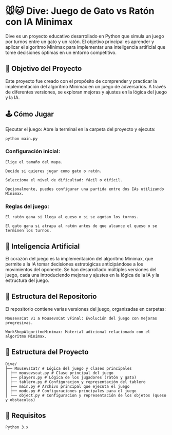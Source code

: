 # 🐭🐱 Dive: Juego de Gato vs Ratón con IA Minimax

Dive es un proyecto educativo desarrollado en Python que simula un juego por turnos entre un gato y un ratón. El objetivo principal es aprender y aplicar el algoritmo Minimax para implementar una inteligencia artificial que tome decisiones óptimas en un entorno competitivo.
## 🎯 Objetivo del Proyecto

Este proyecto fue creado con el propósito de comprender y practicar la implementación del algoritmo Minimax en un juego de adversarios. A través de diferentes versiones, se exploran mejoras y ajustes en la lógica del juego y la IA.
## 🕹️ Cómo Jugar

Ejecutar el juego:
Abre la terminal en la carpeta del proyecto y ejecuta:

    python main.py

### Configuración inicial:

    Elige el tamaño del mapa.

    Decide si quieres jugar como gato o ratón.

    Selecciona el nivel de dificultad: fácil o difícil.

    Opcionalmente, puedes configurar una partida entre dos IAs utilizando Minimax.

### Reglas del juego:

    El ratón gana si llega al queso o si se agotan los turnos.

    El gato gana si atrapa al ratón antes de que alcance el queso o se terminen los turnos.

## 🧠 Inteligencia Artificial

El corazón del juego es la implementación del algoritmo Minimax, que permite a la IA tomar decisiones estratégicas anticipándose a los movimientos del oponente. Se han desarrollado múltiples versiones del juego, cada una introduciendo mejoras y ajustes en la lógica de la IA y la estructura del juego.

## 📁 Estructura del Repositorio

El repositorio contiene varias versiones del juego, organizadas en carpetas:

    MousevsCat v1 a MousevsCat vFinal: Evolución del juego con mejoras progresivas.

    WorkShopAlgoritmoMinimax: Material adicional relacionado con el algoritmo Minimax.

## 📁 Estructura del Proyecto

    Dive/
    ├── MousevsCat/ # Lógica del juego y clases principales
    │ ├── mousevscat.py # Clase principal del juego
    │ ├── players.py # Lógica de los jugadores (ratón y gato)
    │ ├── tablero.py # Configuracion y representación del tablero
    │ ├── main.py # Archivo principal que ejecuta el juego
    │ ├── mode.py # Configuraciones principales para el juego
    │ └── object.py # Configuracion y representación de los objetos (queso y obstaculos)


## 🚀 Requisitos

    Python 3.x
